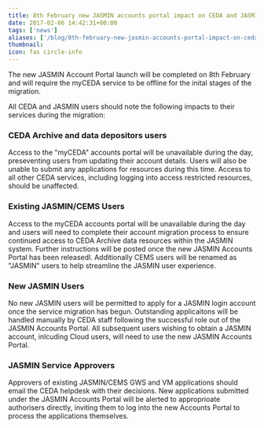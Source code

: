 ```yaml
---
title: 8th February new JASMIN accounts portal impact on CEDA and JASMIN services
date: 2017-02-06 14:42:31+00:00
tags: ['news']
aliases: ['/blog/8th-february-new-jasmin-accounts-portal-impact-on-ceda-and-jasmin-services']
thumbnail: 
icon: fas circle-info
---
```

The new JASMIN Account Portal launch will be completed on 8th February and will require the myCEDA service to be offline for the inital stages of the migration.  
  
All CEDA and JASMIN users should note the following impacts to their services during the migration:

### CEDA Archive and data depositors users

Access to the "myCEDA" accounts portal will be unavailable during the day, preseventing users from updating their account details. Users will also be unable to submit any applications for resources during this time. Access to all other CEDA services, including logging into access restricted resources, should be unaffected.

### Existing JASMIN/CEMS Users

Access to the myCEDA accounts portal will be unavailable during the day and users will need to complete their account migration process to ensure continued access to CEDA Archive data resources within the JASMIN system. Further instructions will be posted once the new JASMIN Accounts Portal has been releasedl. Additionally CEMS users will be renamed as "JASMIN" users to help streamline the JASMIN user experience.

### New JASMIN Users

No new JASMIN users will be permitted to apply for a JASMIN login account once the service migration has begun. Outstanding applicaitons will be handled manually by CEDA staff following the successful role out of the JASMIN Accounts Portal. All subsequent users wishing to obtain a JASMIN account, inlcuding Cloud users, will need to use the new JASMIN Accounts Portal. 

### JASMIN Service Approvers

Approvers of existing JASMIN/CEMS GWS and VM applications should email the CEDA helpdesk with their decisions. New applications submitted under the JASMIN Accounts Portal will be alerted to approprioate authorisers directly, inviting them to log into the new Accounts Portal to process the applications themselves.
